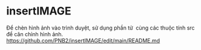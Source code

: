 # insertIMAGE
Để chèn hình ảnh vào trình duyệt, sử dụng phần tử <img> cùng các thuộc tính src để căn chỉnh hình ảnh. 
https://github.com/PNB2/insertIMAGE/edit/main/README.md
